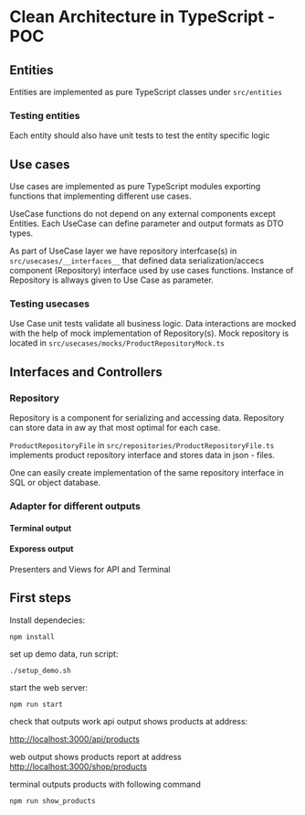 # Clean Architecture in TypeScript - POC

## Entities
Entities are implemented as pure TypeScript classes under
`src/entities`
### Testing entities
Each entity should also have unit tests to test the entity specific logic

## Use cases
Use cases are implemented as pure TypeScript modules exporting functions that implementing different use cases.

UseCase functions do not depend on any external components except Entities.  Each UseCase can define parameter and output formats as DTO types. 

As part of UseCase layer we have repository interfcase(s) in 
`src/usecases/__interfaces__` that defined data serialization/accecs component (Repository) interface used by use cases functions. Instance of Repository is allways given to Use Case as parameter.

### Testing usecases
Use Case unit tests validate all  business logic. Data interactions are mocked with the help of mock implementation of Repository(s). Mock repository is located in `src/usecases/mocks/ProductRepositoryMock.ts`

## Interfaces and Controllers

### Repository
Repository is a component for serializing and accessing data. Repository can store data in aw ay that most optimal for each case. 

`ProductRepositoryFile` in `src/repositories/ProductRepositoryFile.ts` implements product repository interface and stores data in json - files.

One can easily create implementation of the same repository interface in SQL or object database. 

### Adapter for different outputs
#### Terminal output

#### Exporess output

Presenters and Views for API and Terminal

## First steps

Install dependecies:
```
npm install
```

set up demo data, run script:
```
./setup_demo.sh
```

start the web server:
```
npm run start
```


check that outputs work
api output shows products at address:

[http://localhost:3000/api/products](http://localhost:3000/api/products)

web output shows products report at address
[http://localhost:3000/shop/products](http://localhost:3000/shop/products)

terminal outputs products with following command
```
npm run show_products
```